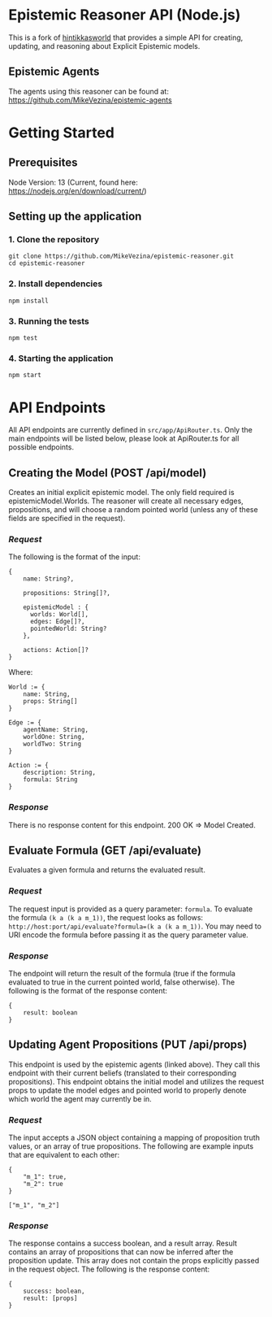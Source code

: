 # Epistemic Reasoner API (Node.js)
This is a fork of [hintikkasworld](https://gitlab.inria.fr/fschwarz/hintikkasworld) that provides a simple API for 
creating, updating, and reasoning about Explicit Epistemic models.

## Epistemic Agents
The agents using this reasoner can be found at: https://github.com/MikeVezina/epistemic-agents

# Getting Started
## Prerequisites
Node Version: 13 (Current, found here: https://nodejs.org/en/download/current/)

## Setting up the application
### 1. Clone the repository
```
git clone https://github.com/MikeVezina/epistemic-reasoner.git
cd epistemic-reasoner
```

### 2. Install dependencies
```
npm install
```

### 3. Running the tests
```
npm test
```

### 4. Starting the application
```
npm start
```

# API Endpoints
All API endpoints are currently defined in `src/app/ApiRouter.ts`. 
Only the main endpoints will be listed below, please look at ApiRouter.ts for all possible endpoints.

## Creating the Model (POST /api/model)
Creates an initial explicit epistemic model. The only field required is epistemicModel.Worlds. 
The reasoner will create all necessary edges, propositions, and will choose a random pointed world 
(unless any of these fields are specified in the request).
 
### *Request*
The following is the format of the input:

```
{
    name: String?,

    propositions: String[]?,

    epistemicModel : {
      worlds: World[],
      edges: Edge[]?,
      pointedWorld: String?
    },

    actions: Action[]?
}
```
Where:
```
World := {
    name: String,
    props: String[]
}

Edge := {
    agentName: String,
    worldOne: String,
    worldTwo: String
}

Action := {
    description: String,
    formula: String
}
```

### *Response*
There is no response content for this endpoint.
200 OK => Model Created. 

## Evaluate Formula (GET /api/evaluate)
Evaluates a given formula and returns the evaluated result.
### *Request*
The request input is provided as a query parameter: `formula`.
To evaluate the formula `(k a (k a m_1))`, the request looks as follows:
`http://host:port/api/evaluate?formula=(k a (k a m_1))`. You may need to URI encode
the formula before passing it as the query parameter value. 

### *Response*
The endpoint will return the result of the formula 
(true if the formula evaluated to true in the current pointed world, false otherwise).
The following is the format of the response content:
```
{
    result: boolean 
}
```

## Updating Agent Propositions (PUT /api/props)
This endpoint is used by the epistemic agents (linked above). 
They call this endpoint with their current beliefs (translated to their corresponding propositions).
This endpoint obtains the initial model and utilizes the request props to 
update the model edges and pointed world to properly denote which world the agent may currently be in.
   
### *Request*
The input accepts a JSON object containing a mapping of proposition truth values, or an array of true propositions. 
The following are example inputs that are equivalent to each other:
```
{
    "m_1": true,
    "m_2": true
}
```

```["m_1", "m_2"]```

### *Response*
The response contains a success boolean, and a result array.
Result contains an array of propositions that can now be inferred after the proposition update. 
This array does not contain the props explicitly passed in the request object.
The following is the response content:
```
{
    success: boolean,
    result: [props]
}
```
